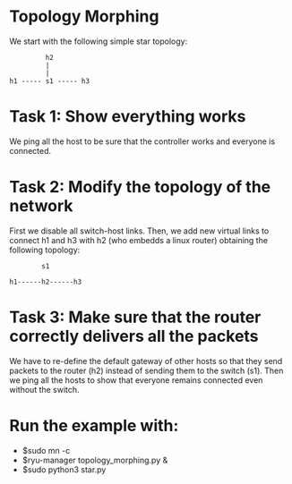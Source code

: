 # Topology Morphing #

We start with the following simple star topology:
```text
         h2        
         |
         |
h1 ----- s1 ----- h3 
```

# Task 1: Show everything works
We ping all the host to be sure that the controller works and everyone is connected.

# Task 2: Modify the topology of the network
First we disable all switch-host links. Then, we add new virtual links to connect h1 and h3 with h2 (who embedds a linux router) obtaining the following topology:
```text
        s1

h1------h2------h3
```

# Task 3: Make sure that the router correctly delivers all the packets
We have to re-define the default gateway of other hosts so that they send packets to the router (h2) instead of sending them to the switch (s1). Then we ping all the hosts to show that everyone remains connected even without the switch.

# Run the example with:
- $sudo mn -c
- $ryu-manager topology_morphing.py &
- $sudo python3 star.py
